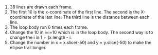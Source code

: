 1. 38 lines are drawn each frame.
2. The first 10 is the x-coordinate of the first line. The second is the X-coordinate of the last line. The third line is the distance between each line.
3. The loop body run 6 times each frame.
4. Change the 10 in i=i+10 which is in the loop body. The second way is to change the i in 1 + (x.length - i.
5. Change the number in x = x.slice(-50) and y = y.slice(-50) to make the ellipse trail longer.
